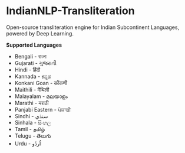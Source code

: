 # IndianNLP-Transliteration

Open-source transliteration engine for Indian Subcontinent Languages, powered by Deep Learning.

**Supported Languages**
* Bengali - বাংলা
* Gujarati - ગુજરાતી
* Hindi - हिंदी
* Kannada - ಕನ್ನಡ
* Konkani Goan - कोंकणी
* Maithili - मैथिली
* Malayalam - മലയാളം
* Marathi - मराठी
* Panjabi Eastern - ਪੰਜਾਬੀ
* Sindhi - سنڌي‎
* Sinhala - සිංහල
* Tamil - தமிழ்
* Telugu - తెలుగు
* Urdu - اُردُو
